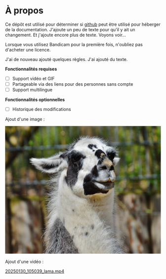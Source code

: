 # À propos

Ce dépôt est utilisé pour déterminer si [github](https://github.com) peut être utilisé pour héberger de la documentation. J'ajoute un peu de texte pour qu'il y ait un changement. Et j'ajoute encore plus de texte. Voyons voir...

Lorsque vous utilisez Bandicam pour la première fois, n'oubliez pas d'acheter une licence.

J'ai de nouveau ajouté quelques règles. J'ai ajouté du texte.

**Fonctionnalités requises**

- [ ] Support vidéo et GIF
- [ ] Partageable via des liens pour des personnes sans compte
- [ ] Support multilingue

**Fonctionnalités optionnelles**

- [ ] Historique des modifications

Ajout d'une image :

![](assets/20250130_104805_lama.jpg)

Ajout d'une vidéo :

[20250130_105039_lama.mp4](assets/20250130_105039_lama.mp4)